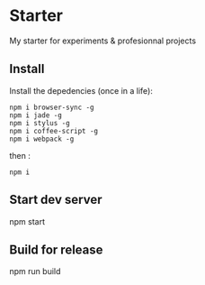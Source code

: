 # Starter
My starter for experiments & profesionnal projects

## Install

Install the depedencies (once in a life):
```
npm i browser-sync -g
npm i jade -g
npm i stylus -g
npm i coffee-script -g
npm i webpack -g
```
then :
```
npm i
```
## Start dev server
npm start

## Build for release
npm run build
